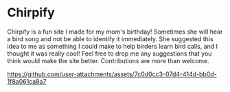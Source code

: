 # Chirpify

Chirpify is a fun site I made for my mom's birthday! Sometimes she will hear a bird song and not be able to identify it immediately. She suggested this idea to me as something I could make to help birders learn bird calls, and I thought it was really cool! Feel free to drop me any suggestions that you think would make the site better. Contributions are more than welcome.

https://github.com/user-attachments/assets/7c0d0cc3-07d4-414d-bb0d-1f8a061ca8a7
